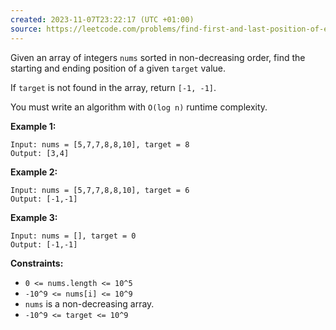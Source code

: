 ```yaml
---
created: 2023-11-07T23:22:17 (UTC +01:00)
source: https://leetcode.com/problems/find-first-and-last-position-of-element-in-sorted-array/?envType=study-plan-v2&envId=top-interview-150
---
```

Given an array of integers `nums` sorted in non-decreasing order, find the starting and ending position of a given `target` value.

If `target` is not found in the array, return `[-1, -1]`.

You must write an algorithm with `O(log n)` runtime complexity.

**Example 1:**

```
Input: nums = [5,7,7,8,8,10], target = 8
Output: [3,4]

```

**Example 2:**

```
Input: nums = [5,7,7,8,8,10], target = 6
Output: [-1,-1]

```

**Example 3:**

```
Input: nums = [], target = 0
Output: [-1,-1]

```

**Constraints:**

-   `0 <= nums.length <= 10^5`
-   `-10^9 <= nums[i] <= 10^9`
-   `nums` is a non-decreasing array.
-   `-10^9 <= target <= 10^9`
